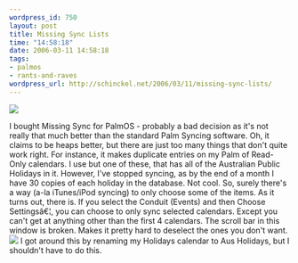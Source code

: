 ```yaml
--- 
wordpress_id: 750
layout: post
title: Missing Sync Lists
time: "14:58:18"
date: 2006-03-11 14:58:18
tags: 
- palmos
- rants-and-raves
wordpress_url: http://schinckel.net/2006/03/11/missing-sync-lists/
---
```

![][1]

I bought Missing Sync for PalmOS - probably a bad decision as it's not really that much better than the standard Palm Syncing software. Oh, it claims to be heaps better, but there are just too many things that don't quite work right. For instance, it makes duplicate entries on my Palm of Read-Only calendars. I use but one of these, that has all of the Australian Public Holidays in it. However, I've stopped syncing, as by the end of a month I have 30 copies of each holiday in the database. Not cool. So, surely there's a way (a-la iTunes/iPod syncing) to only choose some of the items. As it turns out, there is. If you select the Conduit (Events) and then Choose Settingsâ€¦, you can choose to only sync selected calendars. Except you can't get at anything other than the first 4 calendars. The scroll bar in this window is broken. Makes it pretty hard to deselect the ones you don't want. ![][2] I got around this by renaming my Holidays calendar to Aus Holidays, but I shouldn't have to do this. 

   [1]: /images/CalendarList.png
   [2]: /images/MoreCalendars.png


